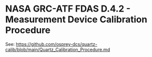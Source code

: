 # NASA GRC-ATF FDAS D.4.2 - Measurement Device Calibration Procedure

See: https://github.com/osprey-dcs/quartz-calib/blob/main/Quartz_Calibration_Procedure.md